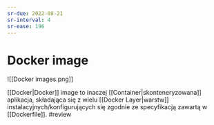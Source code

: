 ```yaml
---
sr-due: 2022-08-21
sr-interval: 4
sr-ease: 196
---
```


# Docker image
![[Docker images.png]]

[[Docker|Docker]] image to inaczej [[Container|skonteneryzowana]] aplikacja, składająca się z wielu [[Docker Layer|warstw]] instalacyjnych/konfigurujących się zgodnie ze specyfikacją zawartą w [[Dockerfile]].
#review